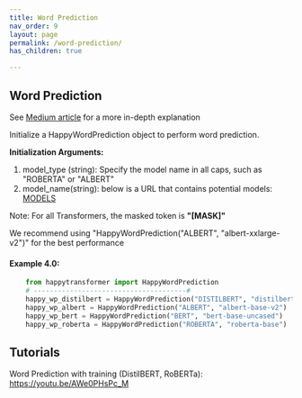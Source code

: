 ```yaml
---
title: Word Prediction
nav_order: 9
layout: page
permalink: /word-prediction/
has_children: true

---
```


## Word Prediction

See [Medium article](https://medium.com/vennify-ai/masked-word-prediction-using-transformer-models-e7b0385f909) for a more in-depth explanation 

Initialize a HappyWordPrediction object to perform word prediction. 

**Initialization Arguments:**
 1. model_type (string): Specify the model name in all caps, such as "ROBERTA" or "ALBERT" 
 2. model_name(string): below is a URL that contains potential models: 
       [MODELS](https://huggingface.co/models?filter=masked-lm)
 

Note: For all Transformers, the masked token is **"[MASK]"**

We recommend using "HappyWordPrediction("ALBERT", "albert-xxlarge-v2")" for the best performance 


#### Example 4.0:
```python
    from happytransformer import HappyWordPrediction
    # --------------------------------------#
    happy_wp_distilbert = HappyWordPrediction("DISTILBERT", "distilbert-base-uncased")  # default
    happy_wp_albert = HappyWordPrediction("ALBERT", "albert-base-v2")
    happy_wp_bert = HappyWordPrediction("BERT", "bert-base-uncased")
    happy_wp_roberta = HappyWordPrediction("ROBERTA", "roberta-base")

```
## Tutorials 
Word Prediction with training (DistilBERT, RoBERTa): https://youtu.be/AWe0PHsPc_M